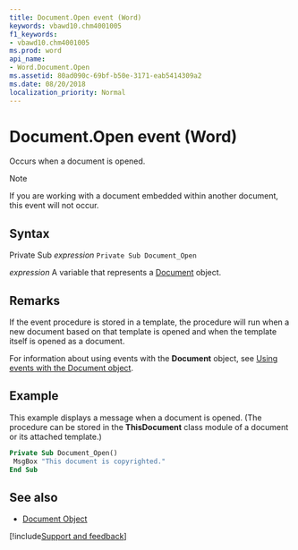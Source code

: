 ```yaml
---
title: Document.Open event (Word)
keywords: vbawd10.chm4001005
f1_keywords:
- vbawd10.chm4001005
ms.prod: word
api_name:
- Word.Document.Open
ms.assetid: 80ad090c-69bf-b50e-3171-eab5414309a2
ms.date: 08/20/2018
localization_priority: Normal
---
```



# Document.Open event (Word)

Occurs when a document is opened.

> [!NOTE] 
> If you are working with a document embedded within another document, this event will not occur.


## Syntax

Private Sub  _expression_ `Private Sub Document_Open`

_expression_ A variable that represents a [Document](Word.Document.md) object.


## Remarks

If the event procedure is stored in a template, the procedure will run when a new document based on that template is opened and when the template itself is opened as a document.

For information about using events with the **Document** object, see [Using events with the Document object](../word/Concepts/Objects-Properties-Methods/using-events-with-the-document-object.md).


## Example

This example displays a message when a document is opened. (The procedure can be stored in the **ThisDocument** class module of a document or its attached template.)


```vb
Private Sub Document_Open() 
 MsgBox "This document is copyrighted." 
End Sub
```


## See also

- [Document Object](Word.Document.md)

[!include[Support and feedback](~/includes/feedback-boilerplate.md)]
